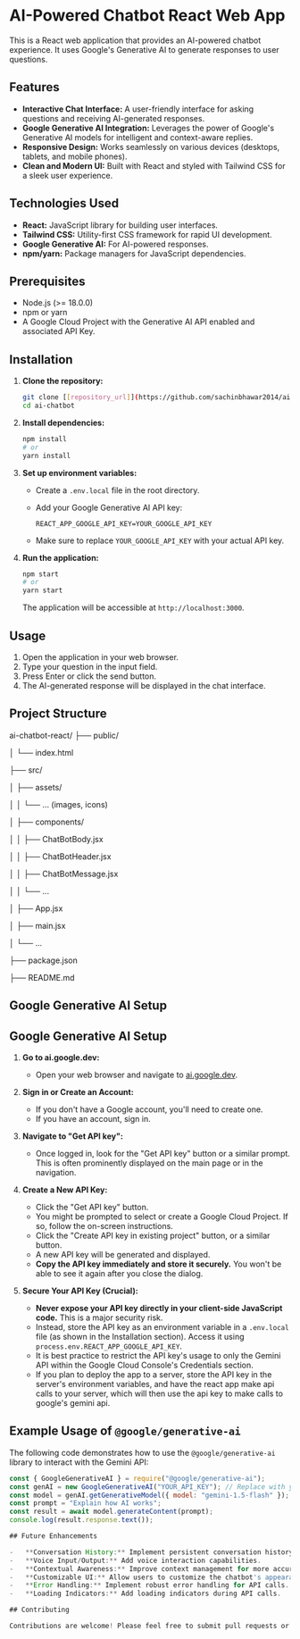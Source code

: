 # AI-Powered Chatbot React Web App

This is a React web application that provides an AI-powered chatbot experience. It uses Google's Generative AI to generate responses to user questions.

## Features

-   **Interactive Chat Interface:** A user-friendly interface for asking questions and receiving AI-generated responses.
-   **Google Generative AI Integration:** Leverages the power of Google's Generative AI models for intelligent and context-aware replies.
-   **Responsive Design:** Works seamlessly on various devices (desktops, tablets, and mobile phones).
-   **Clean and Modern UI:** Built with React and styled with Tailwind CSS for a sleek user experience.

## Technologies Used

-   **React:** JavaScript library for building user interfaces.
-   **Tailwind CSS:** Utility-first CSS framework for rapid UI development.
-   **Google Generative AI:** For AI-powered responses.
-   **npm/yarn:** Package managers for JavaScript dependencies.

## Prerequisites

-   Node.js (>= 18.0.0)
-   npm or yarn
-   A Google Cloud Project with the Generative AI API enabled and associated API Key.

## Installation

1.  **Clone the repository:**

    ```bash
    git clone [[repository_url]](https://github.com/sachinbhawar2014/ai-chatbot)
    cd ai-chatbot
    ```

2.  **Install dependencies:**

    ```bash
    npm install
    # or
    yarn install
    ```

3.  **Set up environment variables:**

    -   Create a `.env.local` file in the root directory.
    -   Add your Google Generative AI API key:

        ```
        REACT_APP_GOOGLE_API_KEY=YOUR_GOOGLE_API_KEY
        ```

    -   Make sure to replace `YOUR_GOOGLE_API_KEY` with your actual API key.

4.  **Run the application:**

    ```bash
    npm start
    # or
    yarn start
    ```

    The application will be accessible at `http://localhost:3000`.

## Usage

1.  Open the application in your web browser.
2.  Type your question in the input field.
3.  Press Enter or click the send button.
4.  The AI-generated response will be displayed in the chat interface.

## Project Structure

ai-chatbot-react/
├── public/

│ └── index.html

├── src/

│ ├── assets/

│ │ └── ... (images, icons)

│ ├── components/

│ │ ├── ChatBotBody.jsx

│ │ ├── ChatBotHeader.jsx

│ │ ├── ChatBotMessage.jsx

│ │ └── ...

│ ├── App.jsx

│ ├── main.jsx

│ └── ...

├── package.json

├── README.md


## Google Generative AI Setup

## Google Generative AI Setup

1.  **Go to ai.google.dev:**

    -   Open your web browser and navigate to [ai.google.dev](https://ai.google.dev/).

2.  **Sign in or Create an Account:**

    -   If you don't have a Google account, you'll need to create one.
    -   If you have an account, sign in.

3.  **Navigate to "Get API key":**

    -   Once logged in, look for the "Get API key" button or a similar prompt. This is often prominently displayed on the main page or in the navigation.

4.  **Create a New API Key:**

    -   Click the "Get API key" button.
    -   You might be prompted to select or create a Google Cloud Project. If so, follow the on-screen instructions.
    -   Click the "Create API key in existing project" button, or a similar button.
    -   A new API key will be generated and displayed.
    -   **Copy the API key immediately and store it securely.** You won't be able to see it again after you close the dialog.

5.  **Secure Your API Key (Crucial):**

    -   **Never expose your API key directly in your client-side JavaScript code.** This is a major security risk.
    -   Instead, store the API key as an environment variable in a `.env.local` file (as shown in the Installation section). Access it using `process.env.REACT_APP_GOOGLE_API_KEY`.
    -   It is best practice to restrict the API key's usage to only the Gemini API within the Google Cloud Console's Credentials section.
    -   If you plan to deploy the app to a server, store the API key in the server's environment variables, and have the react app make api calls to your server, which will then use the api key to make calls to google's gemini api.

## Example Usage of `@google/generative-ai`

The following code demonstrates how to use the `@google/generative-ai` library to interact with the Gemini API:

```javascript
const { GoogleGenerativeAI } = require("@google/generative-ai");
const genAI = new GoogleGenerativeAI("YOUR_API_KEY"); // Replace with your API key
const model = genAI.getGenerativeModel({ model: "gemini-1.5-flash" });
const prompt = "Explain how AI works";
const result = await model.generateContent(prompt);
console.log(result.response.text());

## Future Enhancements

-   **Conversation History:** Implement persistent conversation history.
-   **Voice Input/Output:** Add voice interaction capabilities.
-   **Contextual Awareness:** Improve context management for more accurate responses.
-   **Customizable UI:** Allow users to customize the chatbot's appearance.
-   **Error Handling:** Implement robust error handling for API calls.
-   **Loading Indicators:** Add loading indicators during API calls.

## Contributing

Contributions are welcome! Please feel free to submit pull requests or create issues for bug reports or feature requests.
```
